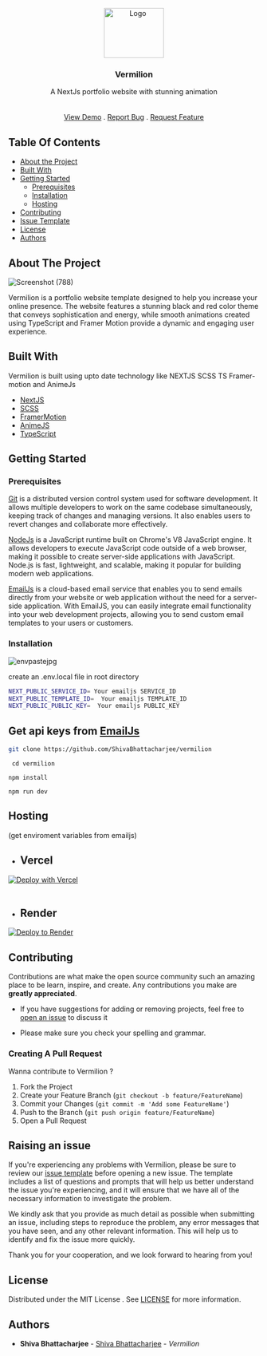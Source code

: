 <p align="center">
  <a href="https://github.com/ShivaBhattacharjee/vermilion">
    <img src="https://github.com/ShivaBhattacharjee/Vermilion/assets/95211406/92e59bba-4ace-4a4a-9530-d964aad91cc6" alt="Logo" width="120px" height="100px">
  </a>
<br/>
  <h3 align="center">Vermilion</h3>

  <p align="center">
    A NextJs portfolio website with stunning animation
    <br/>
    <br/>
    <br/>
    <a href="https://immashiva.vercel.app/">View Demo</a>
    .
    <a href="https://github.com/ShivaBhattacharjee/vermilion/issues">Report Bug</a>
    .
    <a href="https://github.com/ShivaBhattacharjee/vermilion/issues">Request Feature</a>
  </p>
</p>



## Table Of Contents

* [About the Project](#about-the-project)
* [Built With](#built-with)
* [Getting Started](#getting-started)
  * [Prerequisites](#prerequisites)
  * [Installation](#installation)
  * [Hosting](#hosting)
* [Contributing](#contributing)
* [Issue Template](#raising-an-issue)
* [License](#license)
* [Authors](#authors)

## About The Project

![Screenshot (788)](https://github.com/ShivaBhattacharjee/vermilion/assets/95211406/5559cea7-1e28-4603-854a-2d6d827e9e9b)

Vermilion is a portfolio website template designed to help you increase your online presence. The website features a stunning black and red color theme that conveys sophistication and energy, while smooth animations created using TypeScript and Framer Motion provide a dynamic and engaging user experience.

## Built With


Vermilion is built using upto date technology like NEXTJS SCSS TS  Framer-motion and AnimeJs

* [NextJS](https://nextjs.org/)
* [SCSS](https://sass-lang.com/documentation/syntax)
* [FramerMotion](https://www.framer.com/motion/)
* [AnimeJS](https://animejs.com/)
* [TypeScript](https://www.typescriptlang.org/)


## Getting Started


### Prerequisites

<a href="https://git-scm.com/downloads" >Git</a> is a distributed version control system used for software development. It allows multiple developers to work on the same codebase simultaneously, keeping track of changes and managing versions. It also enables users to revert changes and collaborate more effectively.

<a href="https://nodejs.org/en/download/">NodeJs</a> is a JavaScript runtime built on Chrome's V8 JavaScript engine. It allows developers to execute JavaScript code outside of a web browser, making it possible to create server-side applications with JavaScript. Node.js is fast, lightweight, and scalable, making it popular for building modern web applications.

<a href="https://www.emailjs.com/" >EmailJs</a>  is a cloud-based email service that enables you to send emails directly from your website or web application without the need for a server-side application. With EmailJS, you can easily integrate email functionality into your web development projects, allowing you to send custom email templates to your users or customers.

### Installation

![envpastejpg](https://github.com/ShivaBhattacharjee/vermilion/assets/95211406/eda353d1-1f42-475b-86ec-5191cd05e4f9)

create an .env.local file in root directory 
<br/>

```sh 
NEXT_PUBLIC_SERVICE_ID= Your emailjs SERVICE_ID
NEXT_PUBLIC_TEMPLATE_ID=  Your emailjs TEMPLATE_ID
NEXT_PUBLIC_PUBLIC_KEY=  Your emailjs PUBLIC_KEY
```
<h2>Get api keys from <a href="https://www.emailjs.com/">EmailJs</a></h2>

```sh
git clone https://github.com/ShivaBhattacharjee/vermilion
 ```
 ```
  cd vermilion
  ```
  ```
  npm install
  ```
  ```
  npm run dev
  ```



## Hosting 
(get enviroment variables from emailjs)
* ## Vercel

[![Deploy with Vercel](https://vercel.com/button)](https://vercel.com/new/clone?repository-url=https%3A%2F%2Fgithub.com%2FShivaBhattacharjee%2Fvermilion)
<br/>
<br/>
* ## Render

[![Deploy to Render](https://render.com/images/deploy-to-render-button.svg)](https://render.com/deploy?repo=https://github.com/ShivaBhattacharjee/vermilion)

## Contributing

Contributions are what make the open source community such an amazing place to be learn, inspire, and create. Any contributions you make are **greatly appreciated**.
* If you have suggestions for adding or removing projects, feel free to [open an issue](https://github.com/ShivaBhattacharjee/vermilion/issues) to discuss it

* Please make sure you check your spelling and grammar.

### Creating A Pull Request

Wanna contribute to Vermilion ?

1. Fork the Project
2. Create your Feature Branch (`git checkout -b feature/FeatureName`)
3. Commit your Changes (`git commit -m 'Add some FeatureName'`)
4. Push to the Branch (`git push origin feature/FeatureName`)
5. Open a Pull Request


## Raising an issue

If you're experiencing any problems with  Vermilion, please be sure to review our [issue template](https://github.com/ShivaBhattacharjee/vermilion/tree/main/.github/ISSUE_TEMPLATE) before opening a new issue. The template includes a list of questions and prompts that will help us better understand the issue you're experiencing, and it will ensure that we have all of the necessary information to investigate the problem.

We kindly ask that you provide as much detail as possible when submitting an issue, including steps to reproduce the problem, any error messages that you have seen, and any other relevant information. This will help us to identify and fix the issue more quickly.

Thank you for your cooperation, and we look forward to hearing from you!


## License

Distributed under the MIT License . See [LICENSE](https://github.com/ShivaBhattacharjee/vermilion/blob/main/LICENSE) for more information.

## Authors

* **Shiva Bhattacharjee** - [Shiva Bhattacharjee](https://github.com/ShivaBhattacharjee) - *Vermilion*

